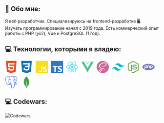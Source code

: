 ## 🎯 Обо мне:
Я веб разработчик. Специализируюсь на frontend-разработке 🖥️. Изучать программирование начал с 2019 года. Есть коммерческий опыт работы с PHP (yii2), Vue и PostgreSQL (1 год).

<!--
**atimrish/atimrish** is a ✨ _special_ ✨ repository because its `README.md` (this file) appears on your GitHub profile.

Here are some ideas to get you started:

- 🔭 I’m currently working on ...
- 🌱 I’m currently learning ...
- 👯 I’m looking to collaborate on ...
- 🤔 I’m looking for help with ...
- 💬 Ask me about ...
- 📫 How to reach me: ...
- 😄 Pronouns: ...
- ⚡ Fun fact: ...
-->

## 💻 Технологии, которыми я владею:

<div style="display: flex; gap: 10px; flex-wrap: wrap">
    <img class="tech" src="media/html5.svg" alt="html" width="40">
    <img class="tech" src="media/css3.svg" alt="css" width="40">
    <img class="tech" src="media/javascript.svg" alt="js" width="40">
    <img class="tech" src="media/typescript.svg" alt="ts" width="40">
    <img class="tech" src="media/react.svg" alt="react" width="40">
    <img class="tech" src="media/vuedotjs.svg" alt="vue" width="40">
    <img class="tech" src="media/sass.svg" alt="sass" width="40">
    <img class="tech" src="media/tailwindcss.svg" alt="tailwindcss" width="40">
    <img class="tech" src="media/nodedotjs.svg" alt="nodejs" width="40">
    <img class="tech" src="media/php.svg" alt="php" width="40">
    <img class="tech" src="media/postgresql.svg" alt="postgresql" width="40">
    <img class="tech" src="media/mongodb.svg" alt="mongodb" width="40">
</div>

## 💻 Codewars:
![Codewars](https://www.codewars.com/users/atimrish/badges/large)
